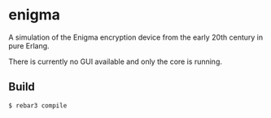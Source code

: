 # enigma

A simulation of the Enigma encryption device from the early 20th century in pure Erlang.

There is currently no GUI available and only the core is running.

## Build

    $ rebar3 compile
